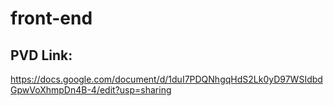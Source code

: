 # front-end  

## PVD Link: 
https://docs.google.com/document/d/1duI7PDQNhgqHdS2Lk0yD97WSIdbdGpwVoXhmpDn4B-4/edit?usp=sharing
